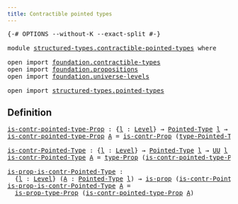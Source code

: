 ```yaml
---
title: Contractible pointed types
---
```


<pre class="Agda"><a id="52" class="Symbol">{-#</a> <a id="56" class="Keyword">OPTIONS</a> <a id="64" class="Pragma">--without-K</a> <a id="76" class="Pragma">--exact-split</a> <a id="90" class="Symbol">#-}</a>

<a id="95" class="Keyword">module</a> <a id="102" href="structured-types.contractible-pointed-types.html" class="Module">structured-types.contractible-pointed-types</a> <a id="146" class="Keyword">where</a>

<a id="153" class="Keyword">open</a> <a id="158" class="Keyword">import</a> <a id="165" href="foundation.contractible-types.html" class="Module">foundation.contractible-types</a>
<a id="195" class="Keyword">open</a> <a id="200" class="Keyword">import</a> <a id="207" href="foundation.propositions.html" class="Module">foundation.propositions</a>
<a id="231" class="Keyword">open</a> <a id="236" class="Keyword">import</a> <a id="243" href="foundation.universe-levels.html" class="Module">foundation.universe-levels</a>

<a id="271" class="Keyword">open</a> <a id="276" class="Keyword">import</a> <a id="283" href="structured-types.pointed-types.html" class="Module">structured-types.pointed-types</a>
</pre>
## Definition

<pre class="Agda"><a id="is-contr-pointed-type-Prop"></a><a id="342" href="structured-types.contractible-pointed-types.html#342" class="Function">is-contr-pointed-type-Prop</a> <a id="369" class="Symbol">:</a> <a id="371" class="Symbol">{</a><a id="372" href="structured-types.contractible-pointed-types.html#372" class="Bound">l</a> <a id="374" class="Symbol">:</a> <a id="376" href="Agda.Primitive.html#597" class="Postulate">Level</a><a id="381" class="Symbol">}</a> <a id="383" class="Symbol">→</a> <a id="385" href="structured-types.pointed-types.html#383" class="Function">Pointed-Type</a> <a id="398" href="structured-types.contractible-pointed-types.html#372" class="Bound">l</a> <a id="400" class="Symbol">→</a> <a id="402" href="foundation-core.propositions.html#1380" class="Function">UU-Prop</a> <a id="410" href="structured-types.contractible-pointed-types.html#372" class="Bound">l</a>
<a id="412" href="structured-types.contractible-pointed-types.html#342" class="Function">is-contr-pointed-type-Prop</a> <a id="439" href="structured-types.contractible-pointed-types.html#439" class="Bound">A</a> <a id="441" class="Symbol">=</a> <a id="443" href="foundation.contractible-types.html#1246" class="Function">is-contr-Prop</a> <a id="457" class="Symbol">(</a><a id="458" href="structured-types.pointed-types.html#518" class="Function">type-Pointed-Type</a> <a id="476" href="structured-types.contractible-pointed-types.html#439" class="Bound">A</a><a id="477" class="Symbol">)</a>

<a id="is-contr-Pointed-Type"></a><a id="480" href="structured-types.contractible-pointed-types.html#480" class="Function">is-contr-Pointed-Type</a> <a id="502" class="Symbol">:</a> <a id="504" class="Symbol">{</a><a id="505" href="structured-types.contractible-pointed-types.html#505" class="Bound">l</a> <a id="507" class="Symbol">:</a> <a id="509" href="Agda.Primitive.html#597" class="Postulate">Level</a><a id="514" class="Symbol">}</a> <a id="516" class="Symbol">→</a> <a id="518" href="structured-types.pointed-types.html#383" class="Function">Pointed-Type</a> <a id="531" href="structured-types.contractible-pointed-types.html#505" class="Bound">l</a> <a id="533" class="Symbol">→</a> <a id="535" href="foundation-core.universe-levels.html#222" class="Primitive">UU</a> <a id="538" href="structured-types.contractible-pointed-types.html#505" class="Bound">l</a>
<a id="540" href="structured-types.contractible-pointed-types.html#480" class="Function">is-contr-Pointed-Type</a> <a id="562" href="structured-types.contractible-pointed-types.html#562" class="Bound">A</a> <a id="564" class="Symbol">=</a> <a id="566" href="foundation-core.propositions.html#1482" class="Function">type-Prop</a> <a id="576" class="Symbol">(</a><a id="577" href="structured-types.contractible-pointed-types.html#342" class="Function">is-contr-pointed-type-Prop</a> <a id="604" href="structured-types.contractible-pointed-types.html#562" class="Bound">A</a><a id="605" class="Symbol">)</a>

<a id="is-prop-is-contr-Pointed-Type"></a><a id="608" href="structured-types.contractible-pointed-types.html#608" class="Function">is-prop-is-contr-Pointed-Type</a> <a id="638" class="Symbol">:</a>
  <a id="642" class="Symbol">{</a><a id="643" href="structured-types.contractible-pointed-types.html#643" class="Bound">l</a> <a id="645" class="Symbol">:</a> <a id="647" href="Agda.Primitive.html#597" class="Postulate">Level</a><a id="652" class="Symbol">}</a> <a id="654" class="Symbol">(</a><a id="655" href="structured-types.contractible-pointed-types.html#655" class="Bound">A</a> <a id="657" class="Symbol">:</a> <a id="659" href="structured-types.pointed-types.html#383" class="Function">Pointed-Type</a> <a id="672" href="structured-types.contractible-pointed-types.html#643" class="Bound">l</a><a id="673" class="Symbol">)</a> <a id="675" class="Symbol">→</a> <a id="677" href="foundation-core.propositions.html#1295" class="Function">is-prop</a> <a id="685" class="Symbol">(</a><a id="686" href="structured-types.contractible-pointed-types.html#480" class="Function">is-contr-Pointed-Type</a> <a id="708" href="structured-types.contractible-pointed-types.html#655" class="Bound">A</a><a id="709" class="Symbol">)</a>
<a id="711" href="structured-types.contractible-pointed-types.html#608" class="Function">is-prop-is-contr-Pointed-Type</a> <a id="741" href="structured-types.contractible-pointed-types.html#741" class="Bound">A</a> <a id="743" class="Symbol">=</a>
  <a id="747" href="foundation-core.propositions.html#1549" class="Function">is-prop-type-Prop</a> <a id="765" class="Symbol">(</a><a id="766" href="structured-types.contractible-pointed-types.html#342" class="Function">is-contr-pointed-type-Prop</a> <a id="793" href="structured-types.contractible-pointed-types.html#741" class="Bound">A</a><a id="794" class="Symbol">)</a>
</pre>